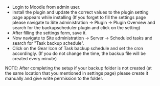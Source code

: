 - Login to Moodle from admin user.
- Install the plugin and update the correct values to the plugin setting page appears while installing (If you forget to fill the settings page please navigate to Site administration -> Plugin -> Plugin Overview and search for the backupscheduler plugin and click on the setting)
- After filling the settings form, save it. 
- Now navigate to Site administration -> Server -> Scheduled tasks and search for "Task backup schedule".
- Click on the Gear Icon of Task backup schedule and set the cron accordingly. (If you do not change the time, the backup file will be created every minute)

NOTE: After completing the setup if your backup folder is not created (at the same location that you mentioned in settings page) please create it manually and give write permission to the folder.
